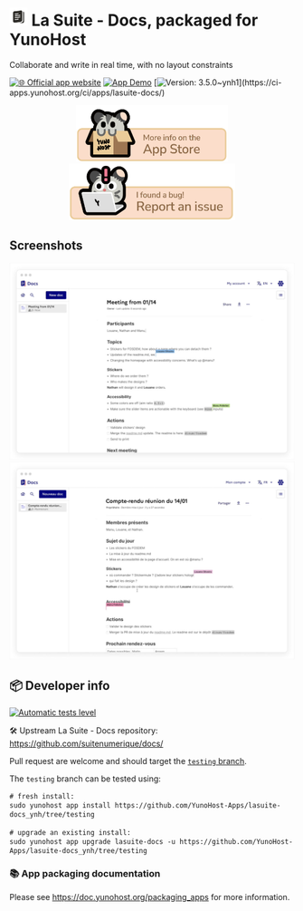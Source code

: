 <!--
N.B.: This README was automatically generated by <https://github.com/YunoHost/apps_tools/blob/main/readme_generator>
It shall NOT be edited by hand.
-->

<h1>
  <img src="https://raw.githubusercontent.com/YunoHost/apps/main/logos/lasuite-docs.png" width="32px" alt="Logo of La Suite - Docs">
  La Suite - Docs, packaged for YunoHost
</h1>

Collaborate and write in real time, with no layout constraints

[![🌐 Official app website](https://img.shields.io/badge/Official_app_website-darkgreen?style=for-the-badge)](https://docs.numerique.gouv.fr)
[![App Demo](https://img.shields.io/badge/App_Demo-blue?style=for-the-badge)](https://docs.numerique.gouv.fr)
[![Version: 3.5.0~ynh1](https://img.shields.io/badge/Version-3.5.0~ynh1-rgba(0,150,0,1)?style=for-the-badge)](https://ci-apps.yunohost.org/ci/apps/lasuite-docs/)

<div align="center">
<a href="https://apps.yunohost.org/app/lasuite-docs"><img height="100px" src="https://github.com/YunoHost/yunohost-artwork/raw/refs/heads/main/badges/neopossum-badges/badge_more_info_on_the_appstore.svg"/></a>
<a href="https://github.com/YunoHost-Apps/lasuite-docs_ynh/issues"><img height="100px" src="https://github.com/YunoHost/yunohost-artwork/raw/refs/heads/main/badges/neopossum-badges/badge_report_an_issue.svg"/></a>
</div>


## Screenshots
![Screenshot of La Suite - Docs](./doc/screenshots/example_en.jpg)
![Screenshot of La Suite - Docs](./doc/screenshots/example_fr.jpg)

## 📦 Developer info

[![Automatic tests level](https://apps.yunohost.org/badge/cilevel/lasuite-docs)](https://ci-apps.yunohost.org/ci/apps/lasuite-docs/)

🛠️ Upstream La Suite - Docs repository: <https://github.com/suitenumerique/docs/>

Pull request are welcome and should target the [`testing` branch](https://github.com/YunoHost-Apps/lasuite-docs_ynh/tree/testing).

The `testing` branch can be tested using:
```
# fresh install:
sudo yunohost app install https://github.com/YunoHost-Apps/lasuite-docs_ynh/tree/testing

# upgrade an existing install:
sudo yunohost app upgrade lasuite-docs -u https://github.com/YunoHost-Apps/lasuite-docs_ynh/tree/testing
```

### 📚 App packaging documentation

Please see <https://doc.yunohost.org/packaging_apps> for more information.